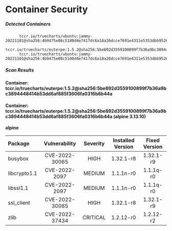 # Container Security

##### Detected Containers

          tccr.io/truecharts/ubuntu:jammy-20221101@sha256:4b9475e08c5180d4e7417dc6a18a26dcce7691e4311e5353dbb952645c5ff43f
          tccr.io/truecharts/euterpe:1.5.2@sha256:5be892d3559100899f7b36a9bc3894448414b53dd6af885f3606fa0316b6b44a
          tccr.io/truecharts/ubuntu:jammy-20221101@sha256:4b9475e08c5180d4e7417dc6a18a26dcce7691e4311e5353dbb952645c5ff43f

##### Scan Results

**Container: tccr.io/truecharts/euterpe:1.5.2@sha256:5be892d3559100899f7b36a9bc3894448414b53dd6af885f3606fa0316b6b44a**

#### Container: tccr.io/truecharts/euterpe:1.5.2@sha256:5be892d3559100899f7b36a9bc3894448414b53dd6af885f3606fa0316b6b44a (alpine 3.13.10)
    

**alpine**

      
| Package         |    Vulnerability   |   Severity  |  Installed Version | Fixed Version |
|:----------------|:------------------:|:-----------:|:------------------:|:-------------:|
| busybox         |    CVE-2022-30065   |   HIGH  |  1.32.1-r8 | 1.32.1-r9 |
| libcrypto1.1         |    CVE-2022-2097   |   MEDIUM  |  1.1.1n-r0 | 1.1.1q-r0 |
| libssl1.1         |    CVE-2022-2097   |   MEDIUM  |  1.1.1n-r0 | 1.1.1q-r0 |
| ssl_client         |    CVE-2022-30065   |   HIGH  |  1.32.1-r8 | 1.32.1-r9 |
| zlib         |    CVE-2022-37434   |   CRITICAL  |  1.2.12-r0 | 1.2.12-r2 |

